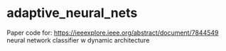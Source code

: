 # adaptive_neural_nets
Paper code for: https://ieeexplore.ieee.org/abstract/document/7844549
neural network classifier w dynamic architecture
